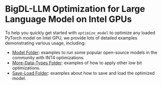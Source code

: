 # BigDL-LLM Optimization for Large Language Model on Intel GPUs

To help you quickly get started with `optimize_model` to optimize any loaded PyTorch model on Intel GPU, we provide lots of detailed examples demonstrating various usage, including:

- [Model Folder](Model): examples to run some popular open-source models in the community with INT4 optimizations.
- [More-Data-Types Folder](More-Data-Types): examples of how to apply other low bit optimizations.
- [Save-Load Folder](Save-Load): examples about how to save and load the optimized model.
